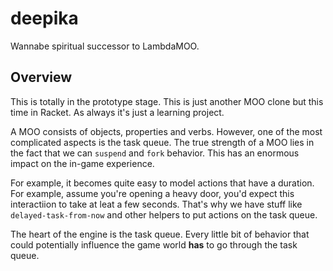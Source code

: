 # deepika
Wannabe spiritual successor to LambdaMOO.

## Overview
This is totally in the prototype stage. This is just another MOO clone but this time in Racket. As always it's just a learning project.

A MOO consists of objects, properties and verbs. However, one of the most complicated aspects is the task queue. The true strength of a MOO lies in the fact that we can `suspend` and `fork` behavior. This has an enormous impact on the in-game experience.

For example, it becomes quite easy to model actions that have a duration. For example, assume you're opening a heavy door, you'd expect this interactiion to take at leat a few seconds. That's why we have stuff like `delayed-task-from-now` and other helpers to put actions on the task queue.

The heart of the engine is the task queue. Every little bit of behavior that could potentially influence the game world **has** to go through the task queue.